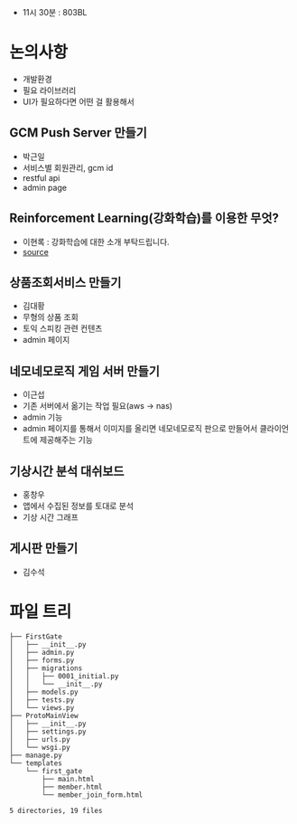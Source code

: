 * 11시 30분 : 803BL

# 논의사항
* 개발환경
* 필요 라이브러리
* UI가 필요하다면 어떤 걸 활용해서

## GCM Push Server 만들기
* 박근일
* 서비스별 회원관리, gcm id
* restful api
* admin page

## Reinforcement Learning(강화학습)를 이용한 무엇?
* 이현록 : 강화학습에 대한 소개 부탁드립니다.
* [source](https://github.com/hyeonroklee/Machine-Learning)

## 상품조회서비스 만들기
* 김대황
* 무형의 상품 조회
* 토익 스피킹 관련 컨텐츠
* admin 페이지

## 네모네모로직 게임 서버 만들기
* 이근섭
* 기존 서버에서 옮기는 작업 필요(aws -> nas)
* admin 기능
* admin 페이지를 통해서 이미지를 올리면 네모네모로직 판으로 만들어서 클라이언트에 제공해주는 기능

## 기상시간 분석 대쉬보드
* 홍창우
* 앱에서 수집된 정보를 토대로 분석
* 기상 시간 그래프

## 게시판 만들기
* 김수석


# 파일 트리
```
├── FirstGate
│   ├── __init__.py
│   ├── admin.py
│   ├── forms.py
│   ├── migrations
│   │   ├── 0001_initial.py
│   │   └── __init__.py
│   ├── models.py
│   ├── tests.py
│   └── views.py
├── ProtoMainView
│   ├── __init__.py
│   ├── settings.py
│   ├── urls.py
│   └── wsgi.py
├── manage.py
└── templates
    └── first_gate
        ├── main.html
        ├── member.html
        └── member_join_form.html

5 directories, 19 files
```
